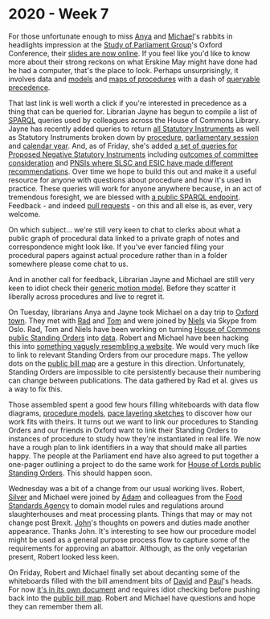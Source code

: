 # 2020 - Week 7

For those unfortunate enough to miss [Anya](https://twitter.com/bitten_) and [Michael](https://twitter.com/fantasticlife)'s rabbits in headlights impression at the [Study of Parliament Group](http://www.studyofparliament.org.uk/)'s Oxford Conference, their [slides are now online](https://twitter.com/bitten_/status/1227685068874899456). If you feel like you'd like to know more about their strong reckons on what Erskine May might have done had he had a computer, that's the place to look. Perhaps unsurprisingly, it involves data and [models](https://ukparliament.github.io/ontologies/) and [maps of procedures](https://ukparliament.github.io/ontologies/procedure/procedure-ontology.html#flowcharts) with a dash of [queryable precedence](https://ukparliament.github.io/ontologies/procedure/meta/queries/). 

That last link is well worth a click if you're interested in precedence as a thing that can be queried for. Librarian Jayne has begun to compile a list of [SPARQL](https://en.wikipedia.org/wiki/SPARQL) queries used by colleagues across the House of Commons Library. Jayne has recently added queries to return [all Statutory Instruments](https://api.parliament.uk/sparql#query=PREFIX+rdfs%3A+%3Chttp%3A%2F%2Fwww.w3.org%2F2000%2F01%2Frdf-schema%23%3E%0APREFIX+%3A+%3Chttps%3A%2F%2Fid.parliament.uk%2Fschema%2F%3E%0Aselect+%3Fproc+%3FSI+%3FSIname+%3FStatutoryInstrumentYear+%3FlayingBodyName+%3FMadedate+%3FComesintoforceDate+%3FComesintoforceNote+%3FLink+%3FworkPackage++%3FprocStepName+%3FitemDate+where+%7B%0A+%3FSI+a+%3AStatutoryInstrumentPaper+.++%0A+++++%3FSI+rdfs%3Alabel+%3FSIname+%3B%0A++%3AstatutoryInstrumentPaperYear+%3FStatutoryInstrumentYear+.%0A++%3FSI+%3AworkPackagedThingHasWorkPackagedThingWebLink+%3FLink+.%0A+++OPTIONAL+%7B+%3FSI+%3AstatutoryInstrumentPaperMadeDate+%3FMadedate+.%7D%0A++OPTIONAL+%7B+%3FSI+%3AstatutoryInstrumentPaperComingIntoForceDate+%3FComesintoforceDate+.+%7D%0A++OPTIONAL+%7B+%3FSI+%3AstatutoryInstrumentPaperComingIntoForceNote+%3FComesintoforceNote.+%7D%0A+++%09%3FSI+%3AworkPackagedThingHasWorkPackage+%3FworkPackage+.%0A++%09%3FworkPackage+%3AworkPackageHasProcedure%2Frdfs%3Alabel+%3Fproc%0A+FILTER(%3Fproc+IN+(%22Draft+affirmative%22%2C+%22Draft+negative%22%2C+%22Made+affirmative%22%2C+%22Made+negative%22))%0A++%3FworkPackage+%3AworkPackageHasBusinessItem%2F%3AbusinessItemHasProcedureStep+%3FprocStep+%3B%0A+++++++++++%3AworkPackageHasBusinessItem+%3FbusItem+.%0A++++++%3FbusItem+%3AlayingHasLayingBody%2F%3Aname+%3FlayingBodyName+.%0A++%3FbusItem+%3AbusinessItemHasProcedureStep%2Frdfs%3Alabel+%3FitemDate2%3B%0A+++++++++++%3AbusinessItemDate+%3FitemDate+.%0A++%3FprocStep+rdfs%3Alabel+%3FprocStepName.%0A++++%0A++FILTER(%3FprocStepName+IN+(%22Laid+before+the+House+of+Commons%22))%0A++FILTER(%3FitemDate2+IN+(%22Laid+before+the+House+of+Commons%22))%0A%7D&contentTypeConstruct=text%2Fturtle&contentTypeSelect=application%2Fsparql-results%2Bjson&endpoint=https%3A%2F%2Fapi.parliament.uk%2Fsparql&requestMethod=POST&tabTitle=Query+2&headers=%7B%7D&outputFormat=table) as well as Statutory Instruments broken down by [procedure](https://api.parliament.uk/sparql#query=PREFIX+rdfs%3A+%3Chttp%3A%2F%2Fwww.w3.org%2F2000%2F01%2Frdf-schema%23%3E%0APREFIX+%3A+%3Chttps%3A%2F%2Fid.parliament.uk%2Fschema%2F%3E%0Aselect+%3Fproc+%3FSI+%3FSIname+%3FStatutoryInstrumentYear+%3FlayingBodyName+%3FMadedate+%3FComesintoforceDate+%3FComesintoforceNote+%3FLink+%3FworkPackage++%3FprocStepName+%3FitemDate+where+%7B%0A+%3FSI+a+%3AStatutoryInstrumentPaper+.++%0A+++++%3FSI+rdfs%3Alabel+%3FSIname+%3B%0A++%3AstatutoryInstrumentPaperYear+%3FStatutoryInstrumentYear+.%0A++%3FSI+%3AworkPackagedThingHasWorkPackagedThingWebLink+%3FLink+.%0A+++OPTIONAL+%7B+%3FSI+%3AstatutoryInstrumentPaperMadeDate+%3FMadedate+.%7D%0A++OPTIONAL+%7B+%3FSI+%3AstatutoryInstrumentPaperComingIntoForceDate+%3FComesintoforceDate+.+%7D%0A++OPTIONAL+%7B+%3FSI+%3AstatutoryInstrumentPaperComingIntoForceNote+%3FComesintoforceNote.+%7D%0A+++%09%3FSI+%3AworkPackagedThingHasWorkPackage+%3FworkPackage+.%0A++%09%3FworkPackage+%3AworkPackageHasProcedure%2Frdfs%3Alabel+%3Fproc%0A+FILTER(%3Fproc+IN+(%22Made+negative%22))%0A++%3FworkPackage+%3AworkPackageHasBusinessItem%2F%3AbusinessItemHasProcedureStep+%3FprocStep+%3B%0A+++++++++++%3AworkPackageHasBusinessItem+%3FbusItem+.%0A++++++%3FbusItem+%3AlayingHasLayingBody%2F%3Aname+%3FlayingBodyName+.%0A++%3FbusItem+%3AbusinessItemHasProcedureStep%2Frdfs%3Alabel+%3FitemDate2%3B%0A+++++++++++%3AbusinessItemDate+%3FitemDate+.%0A++%3FprocStep+rdfs%3Alabel+%3FprocStepName.%0A++++%0A++FILTER(%3FprocStepName+IN+(%22Laid+before+the+House+of+Commons%22))%0A++FILTER(%3FitemDate2+IN+(%22Laid+before+the+House+of+Commons%22))%0A%7D&contentTypeConstruct=text%2Fturtle&contentTypeSelect=application%2Fsparql-results%2Bjson&endpoint=https%3A%2F%2Fapi.parliament.uk%2Fsparql&requestMethod=POST&tabTitle=Query+2&headers=%7B%7D&outputFormat=table), [parliamentary session](https://api.parliament.uk/sparql#query=PREFIX+rdfs%3A+%3Chttp%3A%2F%2Fwww.w3.org%2F2000%2F01%2Frdf-schema%23%3E%0APREFIX+%3A+%3Chttps%3A%2F%2Fid.parliament.uk%2Fschema%2F%3E%0Aselect+%3Fproc+%3FSI+%3FSIname+%3FStatutoryInstrumentYear+%3FlayingBodyName+%3FMadedate+%3FComesintoforceDate+%3FComesintoforceNote+%3FLink+%3FworkPackage++%3FprocStepName+%3FitemDate+where+%7B%0A+%3FSI+a+%3AStatutoryInstrumentPaper+.++%0A+++++%3FSI+rdfs%3Alabel+%3FSIname+%3B%0A++%3AstatutoryInstrumentPaperYear+%3FStatutoryInstrumentYear+.%0A++%3FSI+%3AworkPackagedThingHasWorkPackagedThingWebLink+%3FLink+.%0A+++OPTIONAL+%7B+%3FSI+%3AstatutoryInstrumentPaperMadeDate+%3FMadedate+.%7D%0A++OPTIONAL+%7B+%3FSI+%3AstatutoryInstrumentPaperComingIntoForceDate+%3FComesintoforceDate+.+%7D%0A++OPTIONAL+%7B+%3FSI+%3AstatutoryInstrumentPaperComingIntoForceNote+%3FComesintoforceNote.+%7D%0A+++%09%3FSI+%3AworkPackagedThingHasWorkPackage+%3FworkPackage+.%0A++%09%3FworkPackage+%3AworkPackageHasProcedure%2Frdfs%3Alabel+%3Fproc%0A+FILTER(%3Fproc+IN+(%22Draft+affirmative%22%2C+%22Draft+negative%22%2C+%22Made+affirmative%22%2C+%22Made+negative%22))%0A++%3FworkPackage+%3AworkPackageHasBusinessItem%2F%3AbusinessItemHasProcedureStep+%3FprocStep+%3B%0A+++++++++++%3AworkPackageHasBusinessItem+%3FbusItem+.%0A++++++%3FbusItem+%3AlayingHasLayingBody%2F%3Aname+%3FlayingBodyName+.%0A++%3FbusItem+%3AbusinessItemHasProcedureStep%2Frdfs%3Alabel+%3FitemDate2%3B%0A+++++++++++%3AbusinessItemDate+%3FitemDate+.%0A++%3FprocStep+rdfs%3Alabel+%3FprocStepName.%0A++++%0A++FILTER(%3FprocStepName+IN+(%22Laid+before+the+House+of+Commons%22))%0A++FILTER(%3FitemDate2+IN+(%22Laid+before+the+House+of+Commons%22))%0A++FILTER+(+str(%3FitemDate)+%3E+'2019-12-13')%0A%7D&contentTypeConstruct=text%2Fturtle&contentTypeSelect=application%2Fsparql-results%2Bjson&endpoint=https%3A%2F%2Fapi.parliament.uk%2Fsparql&requestMethod=POST&tabTitle=Query+2&headers=%7B%7D&outputFormat=table) and [calendar year](https://api.parliament.uk/sparql#query=PREFIX+rdfs%3A+%3Chttp%3A%2F%2Fwww.w3.org%2F2000%2F01%2Frdf-schema%23%3E%0APREFIX+%3A+%3Chttps%3A%2F%2Fid.parliament.uk%2Fschema%2F%3E%0Aselect+%3Fproc+%3FSI+%3FSIname+%3FStatutoryInstrumentYear+%3FlayingBodyName+%3FMadedate+%3FComesintoforceDate+%3FComesintoforceNote+%3FLink+%3FworkPackage++%3FprocStepName+%3FitemDate+where+%7B%0A+%3FSI+a+%3AStatutoryInstrumentPaper+.++%0A+++++%3FSI+rdfs%3Alabel+%3FSIname+%3B%0A++%3AstatutoryInstrumentPaperYear+%3FStatutoryInstrumentYear+.%0A++%3FSI+%3AworkPackagedThingHasWorkPackagedThingWebLink+%3FLink+.%0A+++OPTIONAL+%7B+%3FSI+%3AstatutoryInstrumentPaperMadeDate+%3FMadedate+.%7D%0A++OPTIONAL+%7B+%3FSI+%3AstatutoryInstrumentPaperComingIntoForceDate+%3FComesintoforceDate+.+%7D%0A++OPTIONAL+%7B+%3FSI+%3AstatutoryInstrumentPaperComingIntoForceNote+%3FComesintoforceNote.+%7D%0A+++%09%3FSI+%3AworkPackagedThingHasWorkPackage+%3FworkPackage+.%0A++%09%3FworkPackage+%3AworkPackageHasProcedure%2Frdfs%3Alabel+%3Fproc%0A+FILTER(%3Fproc+IN+(%22Draft+affirmative%22%2C+%22Draft+negative%22%2C+%22Made+affirmative%22%2C+%22Made+negative%22))%0A++%3FworkPackage+%3AworkPackageHasBusinessItem%2F%3AbusinessItemHasProcedureStep+%3FprocStep+%3B%0A+++++++++++%3AworkPackageHasBusinessItem+%3FbusItem+.%0A++++++%3FbusItem+%3AlayingHasLayingBody%2F%3Aname+%3FlayingBodyName+.%0A++%3FbusItem+%3AbusinessItemHasProcedureStep%2Frdfs%3Alabel+%3FitemDate2%3B%0A+++++++++++%3AbusinessItemDate+%3FitemDate+.%0A++%3FprocStep+rdfs%3Alabel+%3FprocStepName.%0A++++%0A++FILTER(%3FprocStepName+IN+(%22Laid+before+the+House+of+Commons%22))%0A++FILTER(%3FitemDate2+IN+(%22Laid+before+the+House+of+Commons%22))%0A++FILTER+(+str(%3FitemDate)+%3E+'2020-01-01')%0A%7D&contentTypeConstruct=text%2Fturtle&contentTypeSelect=application%2Fsparql-results%2Bjson&endpoint=https%3A%2F%2Fapi.parliament.uk%2Fsparql&requestMethod=POST&tabTitle=Query+2&headers=%7B%7D&outputFormat=table). And, as of Friday, she's added [a set of queries for Proposed Negative Statutory Instruments](https://ukparliament.github.io/ontologies/procedure/meta/queries/proposed-negative-statutory-instruments/) including [outcomes of committee consideration](https://api.parliament.uk/sparql#query=PREFIX+rdf%3A+%3Chttp%3A%2F%2Fwww.w3.org%2F1999%2F02%2F22-rdf-syntax-ns%23%3E%0APREFIX+rdfs%3A+%3Chttp%3A%2F%2Fwww.w3.org%2F2000%2F01%2Frdf-schema%23%3E%0APREFIX+%3A+%3Chttps%3A%2F%2Fid.parliament.uk%2Fschema%2F%3E%0ASELECT+*++WHERE+%7B%0A%0A++%3FproposedInstrument+%3Aname+%3Fname.%0A++%3FproposedInstrument+%3AlaidThingHasLaying%2F%3AlayingHasLayingBody%2F%3Aname+%3FlayingBodyName.%0A++++%3FproposedInstrument+%3AlaidThingHasLaying%2F%3AlayingDate+%3FlaidDate.++%0A++%3FproposedInstrument+%3AworkPackagedThingHasWorkPackage+%3Fworkpackage.%0A+++%0A++%3Fworkpackage+%3AworkPackageHasBusinessItem+%3Fbusinessitem+.%0A++%3Fbusinessitem+%3AbusinessItemHasProcedureStep%2F%3Aname+%3FESIC%3B%0A+++++++++++++++++++++++++++++++++++++++++++++%3Adate+%3FbusinessitemDate%3B%0A+++++++++++++++++++++++++++++++++++++++++++++%3AbusinessItemHasBusinessItemWebLink+%3Flink.%0A++FILTER+(%3FESIC+IN+(%22The+European+Statutory+Instruments+Committee+(ESIC)+agreed+that+the+instrument+should+follow+the+negative+procedure%22%2C+%22The+European+Statutory+Instruments+Committee+(ESIC)+recommended+that+the+instrument+should+follow+the+affirmative+procedure%22))%0A%0A+%0A%7D+%0AGROUP+BY+%3FproposedInstrument+%3Fname+%3FlayingBodyName+%3FlaidDate+%3Fworkpackage+%3Fbusinessitem+%3FESIC+%3FbusinessitemDate+%3Flink&contentTypeConstruct=text%2Fturtle&contentTypeSelect=application%2Fsparql-results%2Bjson&endpoint=https%3A%2F%2Fapi.parliament.uk%2Fsparql&requestMethod=POST&tabTitle=PNSIs+-+ESIC+consideration&headers=%7B%7D&outputFormat=table) and [PNSIs where SLSC and ESIC have made different recommendations](https://api.parliament.uk/sparql#query=PREFIX+rdf%3A+%3Chttp%3A%2F%2Fwww.w3.org%2F1999%2F02%2F22-rdf-syntax-ns%23%3E%0APREFIX+rdfs%3A+%3Chttp%3A%2F%2Fwww.w3.org%2F2000%2F01%2Frdf-schema%23%3E%0APREFIX+%3A+%3Chttps%3A%2F%2Fid.parliament.uk%2Fschema%2F%3E%0ASELECT+*++WHERE+%7B%0A%0A++%3FproposedInstrument+%3Aname+%3Fname.%0A++%3FproposedInstrument+%3AlaidThingHasLaying%2F%3AlayingHasLayingBody%2F%3Aname+%3FlayingBodyName.%0A++%3FproposedInstrument+%3AworkPackagedThingHasWorkPackage+%3Fworkpackage.%0A++++%0A++%3Fworkpackage+%3AworkPackageHasBusinessItem%2F%3AbusinessItemHasProcedureStep%2F%3Aname+%3FSLSC.%0A++VALUES+%3FSLSC+%7B+%22The+Secondary+Legislation+Scrutiny+Committee+(SLSC)+agreed+that+the+instrument+should+follow+the+negative+procedure%22%7D%0A%3Fworkpackage+%3AworkPackageHasBusinessItem%2F+%3AbusinessItemHasProcedureStep%2F+%3Aname+%3FESIC.%0A++VALUES+%3FESIC+%7B+%22The+European+Statutory+Instruments+Committee+(ESIC)+recommended+that+the+instrument+should+follow+the+affirmative+procedure%22%7D%0A++%0A++%0A%0A%7D+%0AGROUP+BY+%3FproposedInstrument+%3Fname+%3FlayingBodyName+%3Fworkpackage+%3FESIC+%3FSLSC+%3FSI+%3FSIname+%3FSIworkpackage+%3Fprocedure+%3FprocedureName%0A&contentTypeConstruct=text%2Fturtle&contentTypeSelect=application%2Fsparql-results%2Bjson&endpoint=https%3A%2F%2Fapi.parliament.uk%2Fsparql&requestMethod=POST&tabTitle=PNSIs+-+SLSC+neg%2C+ESIC+affirm&headers=%7B%7D&outputFormat=table). Over time we hope to build this out and make it a useful resource for anyone with questions about procedure and how it's used in practice. These queries will work for anyone anywhere because, in an act of tremendous foresight, we are blessed with [a public SPARQL endpoint](https://api.parliament.uk/sparql/). Feedback - and indeed [pull requests](https://help.github.com/en/github/collaborating-with-issues-and-pull-requests/about-pull-requests) - on this and all else is, as ever, very welcome.

On which subject... we're still very keen to chat to clerks about what a public graph of procedural data linked to a private graph of notes and correspondence might look like. If you've ever fancied filing your procedural papers against actual procedure rather than in a folder somewhere please come chat to us.

And in another call for feedback, Librarian Jayne and Michael are still very keen to idiot check their [generic motion model](https://github.com/ukparliament/ontologies/blob/master/procedure/flowcharts/motions/motion.pdf). Before they scatter it liberally across procedures and live to regret it.

On Tuesday, librarians Anya and Jayne took Michael on a day trip to [Oxford town](https://www.youtube.com/watch?v=sb4PsXncNV8). They met with [Rad](https://radoslawzubek.com/) and [Tom](https://twitter.com/tomgfleming) and were joined by [Niels](https://twitter.com/NielsGoet) via Skype from Oslo. Rad, Tom and Niels have been working on turning [House of Commons public Standing Orders](https://publications.parliament.uk/pa/cm201919/cmstords/341/toc.html) into [data](https://parlrulesdata.org/). Robert and Michael have been hacking this into [something vaguely resembling a website](http://standing-orders.herokuapp.com/). We would very much like to link to relevant Standing Orders from our procedure maps. The yellow dots on the [public bill map](https://ukparliament.github.io/ontologies/procedure/flowcharts/bills/public-bill.pdf) are a gesture in this direction. Unfortunately, Standing Orders are impossible to cite persistently because their numbering can change between publications. The data gathered by Rad et al. gives us a way to fix this.

Those assembled spent a good few hours filling whiteboards with data flow diagrams, [procedure models](https://ukparliament.github.io/ontologies/procedure/procedure-ontology.html), [pace layering sketches](https://twitter.com/fantasticlife/status/1226164957496172544) to discover how our work fits with theirs. It turns out we want to link our procedures to Standing Orders and our friends in Oxford want to link their Standing Orders to instances of procedure to study how they're instantiated in real life. We now have a rough plan to link identifiers in a way that should make all parties happy. The people at the Parliament end have also agreed to put together a one-pager outlining a project to do the same work for [House of Lords public Standing Orders](https://www.parliament.uk/business/publications/house-of-lords-publications/rules-and-guides-for-business/the-standing-orders-of-the-house-of-lords-relating-to-public-business/). This should happen soon.

Wednesday was a bit of a change from our usual working lives. Robert, [Silver](https://twitter.com/silveroliver) and Michael were joined by [Adam](https://twitter.com/chairlord) and colleagues from the [Food Standards Agency](https://www.food.gov.uk/) to domain model rules and regulations around slaughterhouses and meat processing plants. Things that may or may not change post Brexit. [John](https://twitter.com/johnlsheridan)'s thoughts on powers and duties made another appearance. Thanks John. It's interesting to see how our procedure model might be used as a general purpose process flow to capture some of the requirements for approving an abattoir. Although, as the only vegetarian present, Robert looked less keen.

On Friday, Robert and Michael finally set about decanting some of the whiteboards filled with the bill amendment bits of [David](https://twitter.com/clerkly) and [Paul](https://www.instituteforgovernment.org.uk/person/paul-evans)'s heads. For now [it's in its own document](https://github.com/ukparliament/ontologies/blob/master/procedure/flowcharts/bills/amendments/amendment.pdf) and requires idiot checking before pushing back into the [public bill map](https://ukparliament.github.io/ontologies/procedure/flowcharts/bills/public-bill.pdf). Robert and Michael have questions and hope they can remember them all.